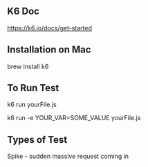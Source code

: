 ## K6 Doc
https://k6.io/docs/get-started

## Installation on Mac
brew install k6

## To Run Test
k6 run yourFile.js

k6 run -e YOUR_VAR=SOME_VALUE yourFile.js

## Types of Test
Spike - sudden massive request coming in